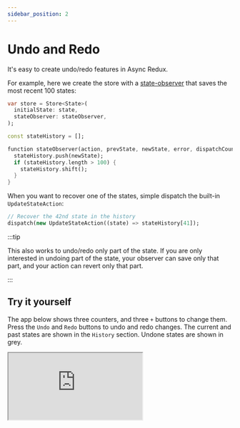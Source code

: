 ```yaml
---
sidebar_position: 2
---
```


# Undo and Redo

It's easy to create undo/redo features in Async Redux. 

For example, here we create the store with 
a [state-observer](./log-and-metrics#stateobserver) that saves the most recent 100 states:

```dart
var store = Store<State>(
  initialState: state,  
  stateObserver: stateObserver,
);

const stateHistory = [];

function stateObserver(action, prevState, newState, error, dispatchCount) {
  stateHistory.push(newState);
  if (stateHistory.length > 100) {
    stateHistory.shift();
  }
}
```

When you want to recover one of the states, simple dispatch the built-in `UpdateStateAction`:

```dart
// Recover the 42nd state in the history
dispatch(new UpdateStateAction((state) => stateHistory[41]);
```

:::tip

This also works to undo/redo only part of the state. If you are only interested in undoing part
of the state, your observer can save only that part, and your action can revert only that part.

:::

## Try it yourself
              
The app below shows three counters, and three `+` buttons to change them.
Press the `Undo` and `Redo` buttons to undo and redo changes.
The current and past states are shown in the `History` section.
Undone states are shown in grey.

<iframe
src="https://codesandbox.io/embed/njfpht?view=split&module=%2Fsrc%2FApp.tsx&hidenavigation=1&fontsize=12.5&editorsize=65&previewwindow=browser&hidedevtools=1&hidenavigation=1"
style={{ width:'100%', height: '500px', borderRight:'1px solid black' }}
title="counter-async-redux-example"
sandbox="allow-forms allow-modals allow-popups allow-presentation allow-same-origin allow-scripts"
/>
